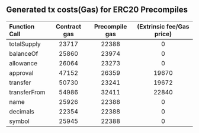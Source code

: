 ## Generated tx costs(Gas) for ERC20 Precompiles

| Function Call | Contract gas | Precompile gas | (Extrinsic fee/Gas price) |
|:--------------|:------------:|:--------------:|:-------------------------:|
| totalSupply   |    23717     |     22388      |             0             |
| balanceOf     |    25860     |     23974      |             0             |
| allowance     |    26064     |     23273      |             0             |
| approval      |    47152     |     26359      |           19670           |
| transfer      |    50730     |     23241      |           19672           |
| transferFrom  |    54986     |     32411      |           22840           |
| name          |    25926     |     22388      |             0             |
| decimals      |    22354     |     22388      |             0             |
| symbol        |    25945     |     22388      |             0             |
